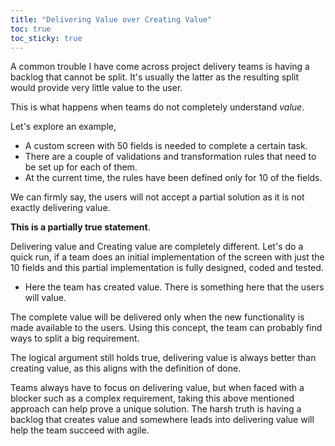 ```yaml
---
title: "Delivering Value over Creating Value"
toc: true
toc_sticky: true
---
```


A common trouble I have come across project delivery teams is having a backlog that cannot be split. It's usually the latter as the resulting split would provide very little value to the user.

This is what happens when teams do not completely understand *value*.

Let's explore an example,
- A custom screen with 50 fields is needed to complete a certain task. 
- There are a couple of validations and transformation rules that need to be set up for each of them. 
- At the current time, the rules have been defined only for 10 of the fields. 

We can firmly say, the users will not accept a partial solution as it is not exactly delivering value. 

__This is a partially true statement__.

Delivering value and Creating value are completely different. Let's do a quick run, if a team does an initial implementation of the screen with just the 10 fields and this partial implementation is fully designed, coded and tested.

- Here the team has created value. There is something here that the users will value. 

The complete value will be delivered only when the new functionality is made available to the users. Using this concept, the team can probably find ways to split a big requirement. 

The logical argument still holds true, delivering value is always better than creating value, as this aligns with the definition of done.

Teams always have to focus on delivering value, but when faced with a blocker such as a complex requirement, taking this above mentioned approach can help prove a unique solution. The harsh truth is having a backlog that creates value and somewhere leads into delivering value will help the team succeed with agile.


```python

```

